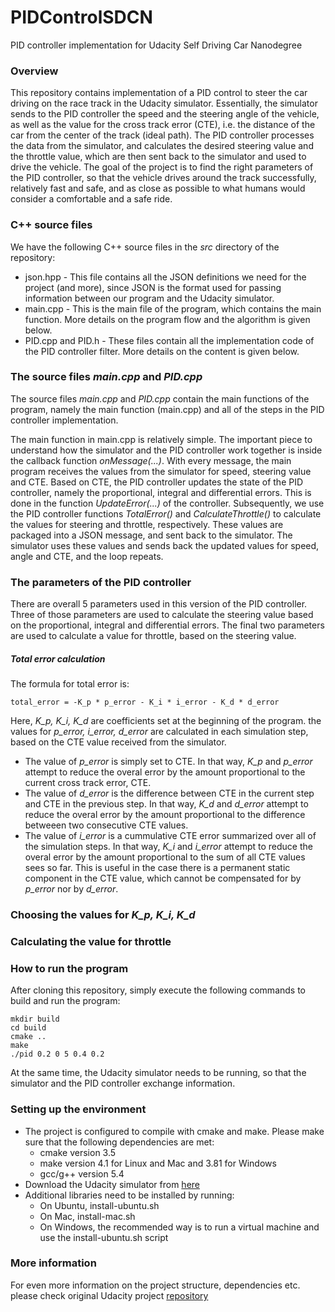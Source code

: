 # PIDControlSDCN
PID controller implementation for Udacity Self Driving Car Nanodegree

### Overview
This repository contains implementation of a PID control to steer the car driving on the race track in the Udacity simulator. Essentially, the simulator sends to the PID controller the speed and the steering angle of the vehicle, as well as the value for the cross track error (CTE), i.e. the distance of the car from the center of the track (ideal path). The PID controller processes the data from the simulator, and calculates the desired steering value and the throttle value, which are then sent back to the simulator and used to drive the vehicle. 
The goal of the project is to find the right parameters of the PID controller, so that the vehicle drives around the track successfully, relatively fast and safe, and as close as possible to what humans would consider a comfortable and a safe ride. 

### C++ source files
We have the following C++ source files in the _src_ directory of the repository:

- json.hpp - This file contains all the JSON definitions we need for the project (and more), since JSON is the format used for passing information between our program and the Udacity simulator. 
- main.cpp - This is the main file of the program, which contains the main function. More details on the program flow and the algorithm is given below.  
- PID.cpp and PID.h - These files contain all the implementation code of the PID controller filter. More details on the content is given below. 

### The source files _main.cpp_ and _PID.cpp_

The source files _main.cpp_ and _PID.cpp_ contain the main functions of the program, namely the main function (main.cpp) and all of the steps in the PID controller implementation.

The main function in main.cpp is relatively simple. The important piece to understand how the simulator and the PID controller work together is inside the callback function _onMessage(...)_. With every message, the main program receives the values from the simulator for speed, steering value and CTE. Based on CTE, the PID controller updates the state of the PID controller, namely the proportional, integral and differential errors. This is done in the function _UpdateError(...)_ of the controller. Subsequently, we use the PID controller functions _TotalError()_ and _CalculateThrottle()_ to calculate the values for steering and throttle, respectively. These values are packaged into a JSON message, and sent back to the simulator. The simulator uses these values and sends back the updated values for speed, angle and CTE, and the loop repeats. 

### The parameters of the PID controller

There are overall 5 parameters used in this version of the PID controller. Three of those parameters are used to calculate the steering value based on the proportional, integral and differential errors. The final two parameters are used to calculate a value for throttle, based on the steering value. 

##### Total error calculation

The formula for total error is:

```
total_error = -K_p * p_error - K_i * i_error - K_d * d_error
```

Here, *K_p, K_i, K_d* are coefficients set at the beginning of the program. the values for *p_error, i_error, d_error* are calculated in each simulation step, based on the CTE value received from the simulator. 
- The value of *p_error* is simply set to CTE. In that way, *K_p* and *p_error* attempt to reduce the overal error by the amount proportional to the current cross track error, CTE.  
- The value of *d_error* is the difference between CTE in the current step and CTE in the previous step. In that way, *K_d* and *d_error* attempt to reduce the overal error by the amount proportional to the difference betweeen two consecutive CTE values.   
- The value of *i_error* is a cummulative CTE error summarized over all of the simulation steps. In that way, *K_i* and *i_error* attempt to reduce the overal error by the amount proportional to the sum of all CTE values sees so far. This is useful in the case there is a permanent static component in the CTE value, which cannot be compensated for by *p_error* nor by *d_error*.    

### Choosing the values for *K_p, K_i, K_d*

### Calculating the value for throttle

### How to run the program

After cloning this repository, simply execute the following commands to build and run the program:
```
mkdir build
cd build
cmake ..
make
./pid 0.2 0 5 0.4 0.2
```
At the same time, the Udacity simulator needs to be running, so that the simulator and the PID controller exchange information. 

### Setting up the environment 
- The project is configured to compile with cmake and make. Please make sure that the following dependencies are met:
   - cmake version 3.5
   - make version 4.1 for Linux and Mac and 3.81 for Windows
   - gcc/g++ version 5.4
- Download the Udacity simulator from [here](https://github.com/udacity/self-driving-car-sim/releases/)
- Additional libraries need to be installed by running:
   - On Ubuntu, install-ubuntu.sh 
   - On Mac, install-mac.sh
   - On Windows, the recommended way is to run a virtual machine and use the install-ubuntu.sh script
   
### More information
For even more information on the project structure, dependencies etc. please check original Udacity project [repository](https://github.com/udacity/CarND-PID-Control-Project)
